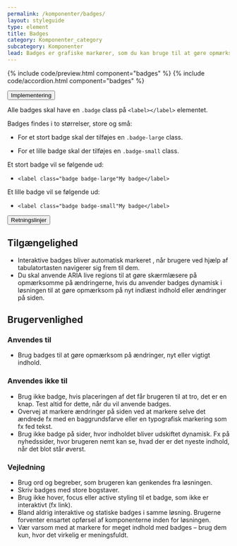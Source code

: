 ```yaml
---
permalink: /komponenter/badges/
layout: styleguide
type: element
title: Badges
category: Komponenter_category
subcategory: Komponenter
lead: Badges er grafiske markører, som du kan bruge til at gøre opmærksom på nyt eller vigtigt indhold. 
---
```


{% include code/preview.html component="badges" %}
{% include code/accordion.html component="badges" %}
<div class="accordion accordion-bordered">
  <button class="button-unstyled accordion-button"
    aria-expanded="false" aria-controls="code-documentation">
    Implementering
  </button>
  <div id="code-documentation" class="accordion-content">
    <p>Alle badges skal have en <code>.badge</code> class på <code>&lt;label&gt;&lt;/label&gt;</code> elementet.</p>
    <p>Badges findes i to størrelser, store og små:</p>
    <ul>
      <li><p>For et stort badge skal der tilføjes en <code>.badge-large</code> class. </p></li>
      <li><p>For et lille badge skal der tilføjes en <code>.badge-small</code> class. </p></li>
    </ul>
    <p>Et stort badge vil se følgende ud:</p>
    <ul>
      <li><code>&lt;label class="badge badge-large"My badge&lt;/label&gt;</code></li>
    </ul>
    <p>Et lille badge vil se følgende ud:</p>
    <ul>
      <li><code>&lt;label class="badge badge-small"My badge&lt;/label&gt;</code></li>
    </ul>
  </div>
</div>

<div class="accordion accordion-bordered">
  <button class="button-unstyled accordion-button"
      aria-expanded="true" aria-controls="label-docs">
    Retningslinjer
  </button>
  <div id="label-docs" aria-hidden="false" class="accordion-content">
  <section>
      <h2 class="h4">Tilgængelighed</h2>
      <ul>
          <li>Interaktive badges bliver automatisk markeret , når brugere ved hjælp af tabulatortasten navigerer sig frem til dem.</li>
          <li>Du skal anvende ARIA live regions til at gøre skærmlæsere på opmærksomme på ændringerne, hvis du anvender badges dynamisk i løsningen til at gøre opmærksom på nyt indlæst indhold eller ændringer på siden.</li>
      </ul>
  </section>
  <section>
      <h2 class="h4">Brugervenlighed</h2>
      <h3 class="h5">Anvendes til</h3>
      <ul>
        <li>Brug badges til at gøre opmærksom på ændringer, nyt eller vigtigt indhold.</li>
      </ul>
      <h3 class="h5">Anvendes ikke til</h3>
      <ul>
          <li>Brug ikke badge, hvis placeringen af det får brugeren til at tro, det er en knap. Test altid for dette, når du vil anvende badges.</li>
          <li>Overvej at markere ændringer på siden ved at markere selve det ændrede fx med en baggrundsfarve eller en typografisk markering som fx fed tekst.</li>
          <li>Brug ikke badge på sider, hvor indholdet bliver udskiftet dynamisk. Fx på nyhedssider, hvor brugeren nemt kan se, hvad der er det nyeste indhold, når det blot står øverst.</li>
      </ul>
      <h3 class="h5">Vejledning</h3>                
      <ul>
          <li>Brug ord og begreber, som brugeren kan genkendes fra løsningen.</li>  
          <li>Skriv badges med store bogstaver.</li>
          <li>Brug ikke hover, focus eller active styling til et badge, som ikke er interaktivt (fx link).</li>
          <li>Bland aldrig interaktive og statiske badges i samme løsning. Brugerne forventer ensartet opførsel af komponenterne inden for løsningen.</li>
          <li>Vær varsom med at markere for meget indhold med badges – brug dem kun, hvor det virkelig er meningsfuldt.</li>
      </ul>
  </section>
  </div>
</div>
